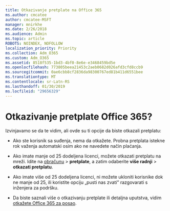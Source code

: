 ```yaml
---
title: Otkazivanje pretplate na Office 365
ms.author: cmcatee
author: cmcatee-MSFT
manager: mnirkhe
ms.date: 2/26/2018
ms.audience: Admin
ms.topic: article
ROBOTS: NOINDEX, NOFOLLOW
localization_priority: Priority
ms.collection: Adm_O365
ms.custom: Adm_O365
ms.assetid: 8518f535-1bd3-4bf0-8e6e-e3468459bd5e
ms.openlocfilehash: 773805beea21453c2aeb0682d026afd3cfd8ccb9
ms.sourcegitcommit: 0ae6cbb8cf2836da98300767ed81b411d6551bee
ms.translationtype: MT
ms.contentlocale: sr-Latn-RS
ms.lasthandoff: 01/30/2019
ms.locfileid: "29656329"
---
```

# <a name="cancelling-your-office-365-subscription"></a>Otkazivanje pretplate Office 365?

Izvinjavamo se da te vidim, ali ovde su ti opcije da biste otkazali pretplatu:
  
- Ako ste korisnik sa suđenja, nema da otkažete. Probna pretplata istekne rok važenja automatski osim ako ne navedete način plaćanja.
    
- Ako imate manje od 25 dodeljena licenci, možete otkazati pretplatu na mreži. Idite na [obračunu](https://support.office.com/article/https://portal.office.com/adminportal/home.aspx#/subscriptions) \> **pretplate**, a zatim odaberite **više radnji** \> **otkazati pretplatu**.
    
- Ako imate više od 25 dodeljena licenci, ni možete ukloniti korisnike dok ne manje od 25, ili koristite opciju „pusti nas zvati” razgovarati s inženjera za podršku.
    
- Da biste saznali više o otkazivanju pretplate ili detaljna uputstva, vidim [otkažete Office 365 za posao](https://support.office.com/article/https://support.office.com/article/Cancel-Office-365-for-business-b1bc0bef-4608-4601-813a-cdd9f746709a?wt.mc_id=o365_portal_mmaven&amp;ui=en-US&amp;rs=en-US&amp;ad=US.aspx).
    

